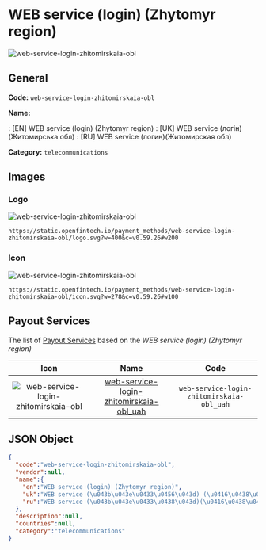 
# WEB service (login) (Zhytomyr region) 
![web-service-login-zhitomirskaia-obl](https://static.openfintech.io/payment_methods/web-service-login-zhitomirskaia-obl/logo.svg?w=400&c=v0.59.26#w200)  

## General 
**Code:** `web-service-login-zhitomirskaia-obl` 
 
**Name:** 
 
:	[EN] WEB service (login) (Zhytomyr region) 
:	[UK] WEB service (логін) (Житомирська обл) 
:	[RU] WEB service (логин)(Житомирская обл) 
 
**Category:** `telecommunications` 
 

## Images 

### Logo 
![web-service-login-zhitomirskaia-obl](https://static.openfintech.io/payment_methods/web-service-login-zhitomirskaia-obl/logo.svg?w=400&c=v0.59.26#w200)  

```
https://static.openfintech.io/payment_methods/web-service-login-zhitomirskaia-obl/logo.svg?w=400&c=v0.59.26#w200
```  

### Icon 
![web-service-login-zhitomirskaia-obl](https://static.openfintech.io/payment_methods/web-service-login-zhitomirskaia-obl/icon.svg?w=278&c=v0.59.26#w100)  

```
https://static.openfintech.io/payment_methods/web-service-login-zhitomirskaia-obl/icon.svg?w=278&c=v0.59.26#w100
```  

## Payout Services 
 
The list of [Payout Services](/payout-services/) based on the _WEB service (login) (Zhytomyr region)_ 

|Icon|Name|Code| 
|:---:|:---:|:---:| 
|![web-service-login-zhitomirskaia-obl](https://static.openfintech.io/payout_methods/web-service-login-zhitomirskaia-obl/icon.png?w=278&c=v0.59.26#w40) |[web-service-login-zhitomirskaia-obl_uah](/payout-services/web-service-login-zhitomirskaia-obl_uah/)|`web-service-login-zhitomirskaia-obl_uah`| 
 

## JSON Object 

```json
{
  "code":"web-service-login-zhitomirskaia-obl",
  "vendor":null,
  "name":{
    "en":"WEB service (login) (Zhytomyr region)",
    "uk":"WEB service (\u043b\u043e\u0433\u0456\u043d) (\u0416\u0438\u0442\u043e\u043c\u0438\u0440\u0441\u044c\u043a\u0430 \u043e\u0431\u043b)",
    "ru":"WEB service (\u043b\u043e\u0433\u0438\u043d)(\u0416\u0438\u0442\u043e\u043c\u0438\u0440\u0441\u043a\u0430\u044f \u043e\u0431\u043b)"
  },
  "description":null,
  "countries":null,
  "category":"telecommunications"
}
```  
